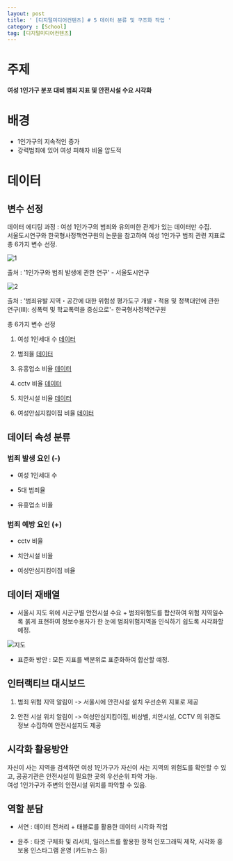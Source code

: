 ```yaml
---
layout: post
title: ' [디지털미디어컨텐츠] # 5 데이터 분류 및 구조화 작업 '
category : [School]
tag: [디지털미디어컨텐츠]
---
```



# 주제 

**여성 1인가구 분포 대비 범죄 지표 및 안전시설 수요 시각화** 


# 배경 

* 1인가구의 지속적인 증가
* 강력범죄에 있어 여성 피해자 비율 압도적 


# 데이터


## 변수 선정 

데이터 에디팅 과정 : 여성 1인가구의 범죄와 유의미한 관계가 있는 데이터만 수집.   
서울도시연구와 한국형사정책연구원의 논문을 참고하여 여성 1인가구 범죄 관련 지표로 총 6가지 변수 선정.      

![1](https://drive.google.com/uc?id=1NsALXfoLzB6KfQQthMSRAQtgZHwBTESp)

출처 : '1인가구와 범죄 발생에 관한 연구' - 서울도시연구

![2](https://drive.google.com/uc?id=1LlzDrGbcZiiByGs0PYZR37r2XXwANxEE)

출처 : '범죄유발 지역・공간에 대한 위험성 평가도구 개발・적용 및 정책대안에 관한 연구(Ⅲ): 성폭력 및 학교폭력을 중심으로'- 한국형사정책연구원

총 6가지 변수 선정 

1. 여성 1인세대 수 [데이터](https://drive.google.com/open?id=1jIeFzT39RXxS0C5VkgYC1P9KJpQXhvp6)

2. 범죄율 [데이터](https://www.data.go.kr/search/index.do)

3. 유흥업소 비율 [데이터](https://www.data.go.kr/search/index.do)

4. cctv 비율 [데이터](https://www.data.go.kr/search/index.do)

5. 치안시설 비율 [데이터](https://www.data.go.kr/dataset/3075835/fileData.do)

6. 여성안심지킴이집 비율 [데이터](https://www.data.go.kr/search/index.do)


## 데이터 속성 분류

### 범죄 발생 요인 (-)

* 여성 1인세대 수 

* 5대 범죄율 

* 유흥업소 비율 


### 범죄 예방 요인 (+)

* cctv 비율

* 치안시설 비율 

* 여성안심지킴이집 비율 


## 데이터 재배열 

* 서울시 지도 위에 시군구별 안전시설 수요 + 범죄위험도를 합산하여 위험 지역일수록 붉게 표현하여 정보수용자가 한 눈에 범죄위험지역을 인식하기 쉽도록 시각화할 예정. 

![지도](https://img.sbs.co.kr/newimg/news/20170308/201029043_1280.jpg)

* 표준화 방안 : 모든 지표를 백분위로 표준화하여 합산할 예정.    


## 인터랙티브 대시보드

1. 범죄 위험 지역 알림이 -> 서울시에 안전시설 설치 우선순위 지표로 제공 

2. 안전 시설 위치 알림이 -> 여성안심지킴이집, 비상벨, 치안시설, CCTV 의 위경도 정보 수집하여 안전시설지도 제공 


## 시각화 활용방안 

자신이 사는 지역을 검색하면 여성 1인가구가 자신이 사는 지역의 위험도를 확인할 수 있고, 공공기관은 안전시설이 필요한 곳의 우선순위 파악 가능.   
여성 1인가구가 주변의 안전시설 위치를 파악할 수 있음.  


## 역할 분담 

* 서연 : 데이터 전처리 + 태블로를 활용한 데이터 시각화 작업 

* 윤주 : 타겟 구체화 및 리서치, 일러스트를 활용한 정적 인포그래픽 제작, 시각화 홍보용 인스타그램 운영 (카드뉴스 등)









